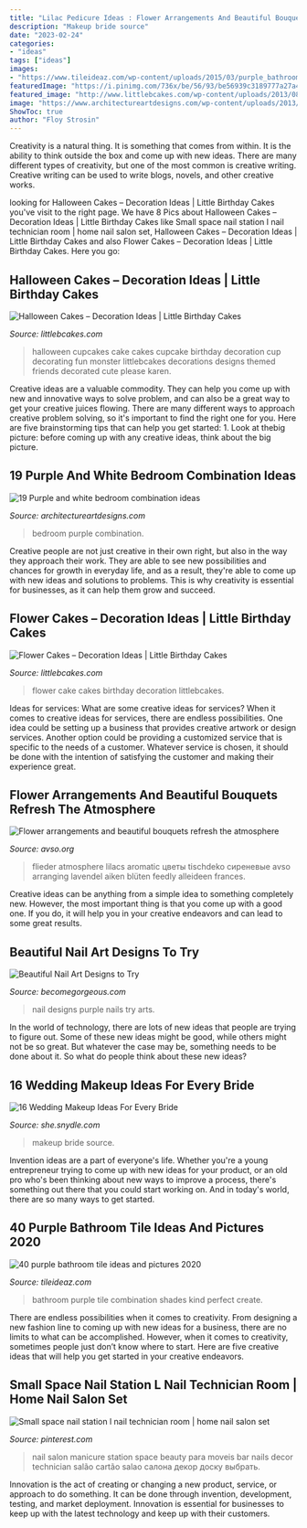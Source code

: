 ```yaml
---
title: "Lilac Pedicure Ideas : Flower Arrangements And Beautiful Bouquets Refresh The Atmosphere"
description: "Makeup bride source"
date: "2023-02-24"
categories:
- "ideas"
tags: ["ideas"]
images:
- "https://www.tileideaz.com/wp-content/uploads/2015/03/purple_bathroom_tile_3.jpg"
featuredImage: "https://i.pinimg.com/736x/be/56/93/be56939c3189777a27a40ca1e6889e49--nail-station-nail-technician.jpg"
featured_image: "http://www.littlebcakes.com/wp-content/uploads/2013/08/Flower-Cake-Ideas.jpg"
image: "https://www.architectureartdesigns.com/wp-content/uploads/2013/04/purple-and-white-in-bedroom-combination8.jpg"
ShowToc: true
author: "Floy Strosin"
---
```



Creativity is a natural thing. It is something that comes from within. It is the ability to think outside the box and come up with new ideas. There are many different types of creativity, but one of the most common is creative writing. Creative writing can be used to write blogs, novels, and other creative works.

	

		
looking for Halloween Cakes – Decoration Ideas | Little Birthday Cakes you've visit to the right page. We have 8 Pics about Halloween Cakes – Decoration Ideas | Little Birthday Cakes like Small space nail station l nail technician room | home nail salon set, Halloween Cakes – Decoration Ideas | Little Birthday Cakes and also Flower Cakes – Decoration Ideas | Little Birthday Cakes. Here you go:
		
    
## Halloween Cakes – Decoration Ideas | Little Birthday Cakes

<img loading=lazy src="http://www.littlebcakes.com/wp-content/uploads/2013/08/Halloween-Cup-Cakes.jpg" onerror="this.onerror=null;this.src='https://tse2.mm.bing.net/th?id=OIP.bt6rqh7WnN6QPYYMBG8vLAHaJ4&amp;pid=15.1';" alt="Halloween Cakes – Decoration Ideas | Little Birthday Cakes">

_Source: littlebcakes.com_

>halloween cupcakes cake cakes cupcake birthday decoration cup decorating fun monster littlebcakes decorations designs themed friends decorated cute please karen. 

	

Creative ideas are a valuable commodity. They can help you come up with new and innovative ways to solve problem, and can also be a great way to get your creative juices flowing. There are many different ways to approach creative problem solving, so it's important to find the right one for you. Here are five brainstorming tips that can help you get started: 1. Look at thebig picture: before coming up with any creative ideas, think about the big picture.

    
## 19 Purple And White Bedroom Combination Ideas

<img loading=lazy src="https://www.architectureartdesigns.com/wp-content/uploads/2013/04/purple-and-white-in-bedroom-combination8.jpg" onerror="this.onerror=null;this.src='https://tse2.mm.bing.net/th?id=OIP.Txt6_UR0brpZBPjWxMVGYgHaHa&amp;pid=15.1';" alt="19 Purple and white bedroom combination ideas">

_Source: architectureartdesigns.com_

>bedroom purple combination. 

	

Creative people are not just creative in their own right, but also in the way they approach their work. They are able to see new possibilities and chances for growth in everyday life, and as a result, they're able to come up with new ideas and solutions to problems. This is why creativity is essential for businesses, as it can help them grow and succeed.

    
## Flower Cakes – Decoration Ideas | Little Birthday Cakes

<img loading=lazy src="http://www.littlebcakes.com/wp-content/uploads/2013/08/Flower-Cake-Ideas.jpg" onerror="this.onerror=null;this.src='https://tse2.mm.bing.net/th?id=OIP.j1IrmQly9Zuyi_N8rpt4pAHaLG&amp;pid=15.1';" alt="Flower Cakes – Decoration Ideas | Little Birthday Cakes">

_Source: littlebcakes.com_

>flower cake cakes birthday decoration littlebcakes. 

	

Ideas for services: What are some creative ideas for services?
When it comes to creative ideas for services, there are endless possibilities. One idea could be setting up a business that provides creative artwork or design services. Another option could be providing a customized service that is specific to the needs of a customer. Whatever service is chosen, it should be done with the intention of satisfying the customer and making their experience great.

    
## Flower Arrangements And Beautiful Bouquets Refresh The Atmosphere

<img loading=lazy src="https://www.avso.org/wp-content/uploads/files/3/6/8/flower-arrangements-and-beautiful-bouquets-refresh-the-atmosphere-10-368.jpg" onerror="this.onerror=null;this.src='https://tse1.mm.bing.net/th?id=OIP.SwVCvhIq8IVqHAx2799qAwHaLH&amp;pid=15.1';" alt="Flower arrangements and beautiful bouquets refresh the atmosphere">

_Source: avso.org_

>flieder atmosphere lilacs aromatic цветы tischdeko сиреневые avso arranging lavendel aiken blüten feedly alleideen frances. 

	

Creative ideas can be anything from a simple idea to something completely new. However, the most important thing is that you come up with a good one. If you do, it will help you in your creative endeavors and can lead to some great results.

    
## Beautiful Nail Art Designs To Try

<img loading=lazy src="https://static.becomegorgeous.com/img/arts/2011/Jul/16/4976/purple_nails_2.jpg" onerror="this.onerror=null;this.src='https://tse2.mm.bing.net/th?id=OIP.p3nBJYXH0elOWJUeI90y4AHaKW&amp;pid=15.1';" alt="Beautiful Nail Art Designs to Try">

_Source: becomegorgeous.com_

>nail designs purple nails try arts. 

	

In the world of technology, there are lots of new ideas that people are trying to figure out. Some of these new ideas might be good, while others might not be so great. But whatever the case may be, something needs to be done about it. So what do people think about these new ideas?

    
## 16 Wedding Makeup Ideas For Every Bride

<img loading=lazy src="https://she.snydle.com/files/2015/01/wedding-makeup-ideas-2.jpg" onerror="this.onerror=null;this.src='https://tse4.mm.bing.net/th?id=OIP.mDDZ8Ph1KE1VtFl6jGZrEQHaLN&amp;pid=15.1';" alt="16 Wedding Makeup Ideas For Every Bride">

_Source: she.snydle.com_

>makeup bride source. 

	

Invention ideas are a part of everyone's life. Whether you're a young entrepreneur trying to come up with new ideas for your product, or an old pro who's been thinking about new ways to improve a process, there's something out there that you could start working on. And in today's world, there are so many ways to get started.

    
## 40 Purple Bathroom Tile Ideas And Pictures 2020

<img loading=lazy src="https://www.tileideaz.com/wp-content/uploads/2015/03/purple_bathroom_tile_3.jpg" onerror="this.onerror=null;this.src='https://tse2.mm.bing.net/th?id=OIP.ZqO_jAko3DEqJ-4BBO6-1AHaOL&amp;pid=15.1';" alt="40 purple bathroom tile ideas and pictures 2020">

_Source: tileideaz.com_

>bathroom purple tile combination shades kind perfect create. 

	

There are endless possibilities when it comes to creativity. From designing a new fashion line to coming up with new ideas for a business, there are no limits to what can be accomplished. However, when it comes to creativity, sometimes people just don’t know where to start. Here are five creative ideas that will help you get started in your creative endeavors.

    
## Small Space Nail Station L Nail Technician Room | Home Nail Salon Set

<img loading=lazy src="https://i.pinimg.com/736x/be/56/93/be56939c3189777a27a40ca1e6889e49--nail-station-nail-technician.jpg" onerror="this.onerror=null;this.src='https://tse2.mm.bing.net/th?id=OIP.Y-Luzfv2WM5Q2_POzlprkwHaLI&amp;pid=15.1';" alt="Small space nail station l nail technician room | home nail salon set">

_Source: pinterest.com_

>nail salon manicure station space beauty para moveis bar nails decor technician salão cartão salao салона декор доску выбрать. 

	

Innovation is the act of creating or changing a new product, service, or approach to do something. It can be done through invention, development, testing, and market deployment. Innovation is essential for businesses to keep up with the latest technology and keep up with their customers.

